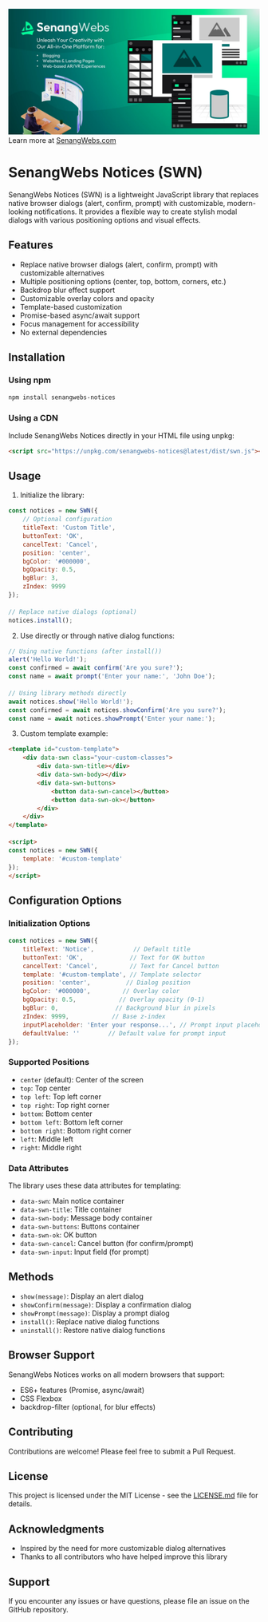 [![SenangWebs](https://raw.githubusercontent.com/a-hakim/senangwebs-notices/refs/heads/main/src/sw_banner.webp)](https://use.senangwebs.com)
Learn more at [SenangWebs.com](https://use.senangwebs.com)

# SenangWebs Notices (SWN)

SenangWebs Notices (SWN) is a lightweight JavaScript library that replaces native browser dialogs (alert, confirm, prompt) with customizable, modern-looking notifications. It provides a flexible way to create stylish modal dialogs with various positioning options and visual effects.

## Features

- Replace native browser dialogs (alert, confirm, prompt) with customizable alternatives
- Multiple positioning options (center, top, bottom, corners, etc.)
- Backdrop blur effect support
- Customizable overlay colors and opacity
- Template-based customization
- Promise-based async/await support
- Focus management for accessibility
- No external dependencies

## Installation

### Using npm

```bash
npm install senangwebs-notices
```

### Using a CDN

Include SenangWebs Notices directly in your HTML file using unpkg:

```html
<script src="https://unpkg.com/senangwebs-notices@latest/dist/swn.js"></script>
```

## Usage

1. Initialize the library:

```javascript
const notices = new SWN({
    // Optional configuration
    titleText: 'Custom Title',
    buttonText: 'OK',
    cancelText: 'Cancel',
    position: 'center',
    bgColor: '#000000',
    bgOpacity: 0.5,
    bgBlur: 3,
    zIndex: 9999
});

// Replace native dialogs (optional)
notices.install();
```

2. Use directly or through native dialog functions:

```javascript
// Using native functions (after install())
alert('Hello World!');
const confirmed = await confirm('Are you sure?');
const name = await prompt('Enter your name:', 'John Doe');

// Using library methods directly
await notices.show('Hello World!');
const confirmed = await notices.showConfirm('Are you sure?');
const name = await notices.showPrompt('Enter your name:');
```

3. Custom template example:

```html
<template id="custom-template">
    <div data-swn class="your-custom-classes">
        <div data-swn-title></div>
        <div data-swn-body></div>
        <div data-swn-buttons>
            <button data-swn-cancel></button>
            <button data-swn-ok></button>
        </div>
    </div>
</template>

<script>
const notices = new SWN({
    template: '#custom-template'
});
</script>
```

## Configuration Options

### Initialization Options

```javascript
const notices = new SWN({
    titleText: 'Notice',           // Default title
    buttonText: 'OK',             // Text for OK button
    cancelText: 'Cancel',         // Text for Cancel button
    template: '#custom-template', // Template selector
    position: 'center',          // Dialog position
    bgColor: '#000000',         // Overlay color
    bgOpacity: 0.5,            // Overlay opacity (0-1)
    bgBlur: 0,                // Background blur in pixels
    zIndex: 9999,            // Base z-index
    inputPlaceholder: 'Enter your response...', // Prompt input placeholder
    defaultValue: ''        // Default value for prompt input
});
```

### Supported Positions

- `center` (default): Center of the screen
- `top`: Top center
- `top left`: Top left corner
- `top right`: Top right corner
- `bottom`: Bottom center
- `bottom left`: Bottom left corner
- `bottom right`: Bottom right corner
- `left`: Middle left
- `right`: Middle right

### Data Attributes

The library uses these data attributes for templating:

- `data-swn`: Main notice container
- `data-swn-title`: Title container
- `data-swn-body`: Message body container
- `data-swn-buttons`: Buttons container
- `data-swn-ok`: OK button
- `data-swn-cancel`: Cancel button (for confirm/prompt)
- `data-swn-input`: Input field (for prompt)

## Methods

- `show(message)`: Display an alert dialog
- `showConfirm(message)`: Display a confirmation dialog
- `showPrompt(message)`: Display a prompt dialog
- `install()`: Replace native dialog functions
- `uninstall()`: Restore native dialog functions

## Browser Support

SenangWebs Notices works on all modern browsers that support:

- ES6+ features (Promise, async/await)
- CSS Flexbox
- backdrop-filter (optional, for blur effects)

## Contributing

Contributions are welcome! Please feel free to submit a Pull Request.

## License

This project is licensed under the MIT License - see the [LICENSE.md](LICENSE.md) file for details.

## Acknowledgments

- Inspired by the need for more customizable dialog alternatives
- Thanks to all contributors who have helped improve this library

## Support

If you encounter any issues or have questions, please file an issue on the GitHub repository.

